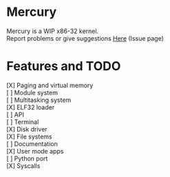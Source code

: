 # Mercury

Mercury is a WIP x86-32 kernel. \
Report problems or give suggestions [Here](https://github.com/rwy420/Mercury/issues) (Issue page)

# Features and TODO
[X] Paging and virtual memory \
[ ] Module system \
[ ] Multitasking system \
[X] ELF32 loader \
[ ] API \
[ ] Terminal \
[X] Disk driver \
[X] File systems \
[ ] Documentation \
[X] User mode apps \
[ ] Python port \
[X] Syscalls
